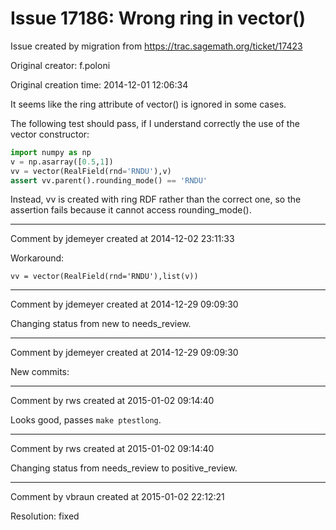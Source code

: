 # Issue 17186: Wrong ring in vector()

Issue created by migration from https://trac.sagemath.org/ticket/17423

Original creator: f.poloni

Original creation time: 2014-12-01 12:06:34

It seems like the ring attribute of vector() is ignored in some cases.

The following test should pass, if I understand correctly the use of the vector constructor:


```python
import numpy as np
v = np.asarray([0.5,1])
vv = vector(RealField(rnd='RNDU'),v)
assert vv.parent().rounding_mode() == 'RNDU'
```


Instead, vv is created with ring RDF rather than the correct one, so the assertion fails because it cannot access rounding_mode().


---

Comment by jdemeyer created at 2014-12-02 23:11:33

Workaround:

```
vv = vector(RealField(rnd='RNDU'),list(v))
```



---

Comment by jdemeyer created at 2014-12-29 09:09:30

Changing status from new to needs_review.


---

Comment by jdemeyer created at 2014-12-29 09:09:30

New commits:


---

Comment by rws created at 2015-01-02 09:14:40

Looks good, passes `make ptestlong`.


---

Comment by rws created at 2015-01-02 09:14:40

Changing status from needs_review to positive_review.


---

Comment by vbraun created at 2015-01-02 22:12:21

Resolution: fixed
